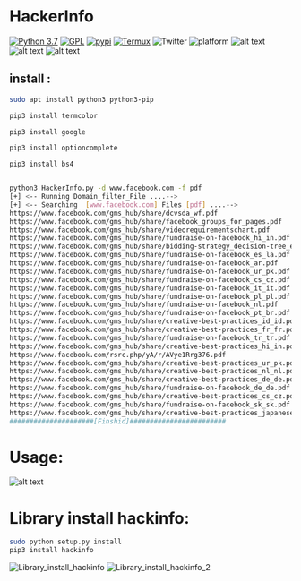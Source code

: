 # HackerInfo
[![Python 3.7](https://img.shields.io/badge/Python-3.7-blue.svg)](http://www.python.org/download/)
[![GPL](https://img.shields.io/badge/GPL-V3.0-red.svg)](https://www.gnu.org/licenses/gpl-3.0.html)
[![pypi](https://img.shields.io/badge/Pypi-v1.0.0-blue)](https://pypi.org/project/hackinfo/)
[![Termux](https://img.shields.io/badge/Termux-Android-brightgreen.svg)](https://termux.com/)
![Twitter](https://img.shields.io/twitter/follow/Matrix0700.svg?style=social&label=Follow)
![platform](https://img.shields.io/badge/Platform-Linux%7CMacOS%7CWindows-brightgreen.svg)
![alt text](https://www.upload.ee/image/10356677/hejab_logo.png)
![alt text](https://raw.githubusercontent.com/Matrix07ksa/HackerInfo/master/Screenshot/Hackerinfo.jpg)
![alt text](https://raw.githubusercontent.com/Matrix07ksa/HackerInfo/master/Screenshot/hejab_SQL.png)

## install :
```bash
sudo apt install python3 python3-pip

pip3 install termcolor

pip3 install google

pip3 install optioncomplete

pip3 install bs4


```
```bash

python3 HackerInfo.py -d www.facebook.com -f pdf 
[+] <-- Running Domain_filter_File ....-->
[+] <-- Searching  [www.facebook.com] Files [pdf] ....-->
https://www.facebook.com/gms_hub/share/dcvsda_wf.pdf
https://www.facebook.com/gms_hub/share/facebook_groups_for_pages.pdf
https://www.facebook.com/gms_hub/share/videorequirementschart.pdf
https://www.facebook.com/gms_hub/share/fundraise-on-facebook_hi_in.pdf
https://www.facebook.com/gms_hub/share/bidding-strategy_decision-tree_en_us.pdf
https://www.facebook.com/gms_hub/share/fundraise-on-facebook_es_la.pdf
https://www.facebook.com/gms_hub/share/fundraise-on-facebook_ar.pdf
https://www.facebook.com/gms_hub/share/fundraise-on-facebook_ur_pk.pdf
https://www.facebook.com/gms_hub/share/fundraise-on-facebook_cs_cz.pdf
https://www.facebook.com/gms_hub/share/fundraise-on-facebook_it_it.pdf
https://www.facebook.com/gms_hub/share/fundraise-on-facebook_pl_pl.pdf
https://www.facebook.com/gms_hub/share/fundraise-on-facebook_nl.pdf
https://www.facebook.com/gms_hub/share/fundraise-on-facebook_pt_br.pdf
https://www.facebook.com/gms_hub/share/creative-best-practices_id_id.pdf
https://www.facebook.com/gms_hub/share/creative-best-practices_fr_fr.pdf
https://www.facebook.com/gms_hub/share/fundraise-on-facebook_tr_tr.pdf
https://www.facebook.com/gms_hub/share/creative-best-practices_hi_in.pdf
https://www.facebook.com/rsrc.php/yA/r/AVye1Rrg376.pdf
https://www.facebook.com/gms_hub/share/creative-best-practices_ur_pk.pdf
https://www.facebook.com/gms_hub/share/creative-best-practices_nl_nl.pdf
https://www.facebook.com/gms_hub/share/creative-best-practices_de_de.pdf
https://www.facebook.com/gms_hub/share/fundraise-on-facebook_de_de.pdf
https://www.facebook.com/gms_hub/share/creative-best-practices_cs_cz.pdf
https://www.facebook.com/gms_hub/share/fundraise-on-facebook_sk_sk.pdf
https://www.facebook.com/gms_hub/share/creative-best-practices_japanese_jp.pdf
#####################[Finshid]########################

```
# Usage:
![alt text](https://raw.githubusercontent.com/Matrix07ksa/HackerInfo/master/Screenshot/hejab_HackInfo.gif)

# Library install hackinfo:
```bash
sudo python setup.py install
pip3 install hackinfo
```
![Library_install_hackinfo](https://www.upload.ee/image/10356700/hejab_Library_install_hackinfo.png)
![Library_install_hackinfo_2](https://www.upload.ee/image/10360417/IMG_-46qhuw.jpg)

